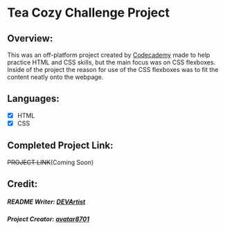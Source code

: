 # Tea Cozy Challenge Project

## Overview:
This was an off-platform project created by [Codecademy](https://www.codecademy.com/) made to help practice HTML and CSS skills, but the main focus was on CSS flexboxes. Inside of the project the reason for use of the CSS flexboxes was to fit the content neatly onto the webpage.

## Languages:
 - [x] HTML
 - [x] CSS

## Completed Project Link:
~~PROJECT LINK~~(Coming Soon)
<br>

## Credit:
##### README Writer: [DEVArtist](https://github.com/DEVArt1st) 
##### Project Creator: [avatar8701](https://github.com/avatar8701)
